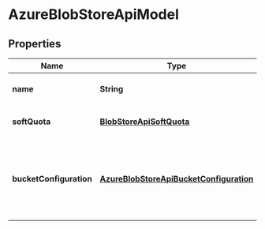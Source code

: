 
# AzureBlobStoreApiModel

## Properties
Name | Type | Description | Notes
------------ | ------------- | ------------- | -------------
**name** | **String** | The name of the Azure blob store. | 
**softQuota** | [**BlobStoreApiSoftQuota**](BlobStoreApiSoftQuota.md) | Settings to control the soft quota. |  [optional]
**bucketConfiguration** | [**AzureBlobStoreApiBucketConfiguration**](AzureBlobStoreApiBucketConfiguration.md) | The Azure specific configuration details for the Azure object that&#39;ll contain the blob store. | 



